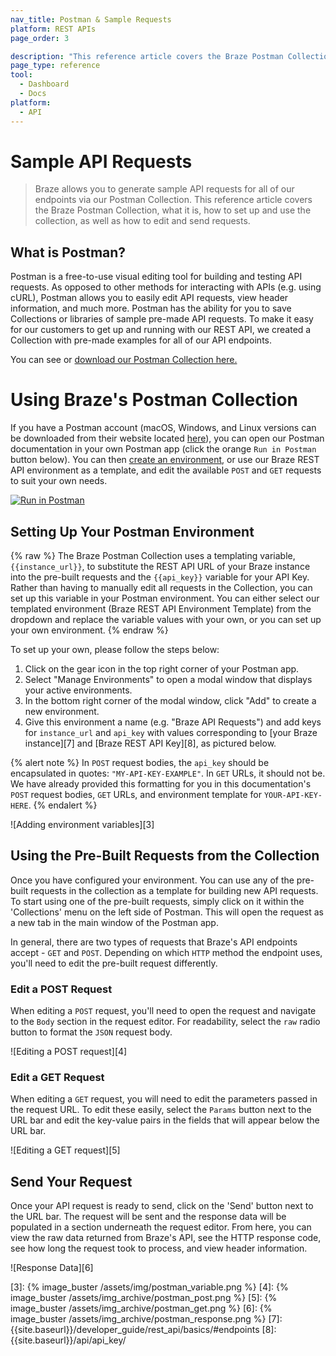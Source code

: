 ```yaml
---
nav_title: Postman & Sample Requests
platform: REST APIs
page_order: 3

description: "This reference article covers the Braze Postman Collection, what it is, how to set up and use the collection, as well as how to edit and send requests."
page_type: reference
tool:
  - Dashboard
  - Docs
platform:
  - API
---
```


# Sample API Requests

> Braze allows you to generate sample API requests for all of our endpoints via our Postman Collection. This reference article covers the Braze Postman Collection, what it is, how to set up and use the collection, as well as how to edit and send requests.

## What is Postman?

Postman is a free-to-use visual editing tool for building and testing API requests. As opposed to other methods for interacting with APIs (e.g. using cURL), Postman allows you to easily edit API requests, view header information, and much more. Postman has the ability for you to save Collections or libraries of sample pre-made API requests. To make it easy for our customers to get up and running with our REST API, we created a Collection with pre-made examples for all of our API endpoints.

You can see or [download our Postman Collection here.](https://www.getpostman.com/collections/29baa41d7ba930673ef0)

# Using Braze's Postman Collection

If you have a Postman account (macOS, Windows, and Linux versions can be downloaded from their website located [here][1]), you can open our Postman documentation in your own Postman app (click the orange `Run in Postman` button below). You can then [create an environment](#setting-up-your-postman-environment), or use our Braze REST API environment as a template, and edit the available   `POST` and `GET` requests to suit your own needs.

[![Run in Postman](https://run.pstmn.io/button.svg)](https://app.getpostman.com/run-collection/29baa41d7ba930673ef0?action=collection%2Fimport)

## Setting Up Your Postman Environment

{% raw %}
The Braze Postman Collection uses a templating variable, `{{instance_url}}`, to substitute the REST API URL of your Braze instance into the pre-built requests and the `{{api_key}}` variable for your API Key. Rather than having to manually edit all requests in the Collection, you can set up this variable in your Postman environment. You can either select our templated environment (Braze REST API Environment Template) from the dropdown and replace the variable values with your own, or you can set up your own environment.
{% endraw %}

To set up your own, please follow the steps below:

1. Click on the gear icon in the top right corner of your Postman app.
2. Select "Manage Environments" to open a modal window that displays your active environments.
3. In the bottom right corner of the modal window, click "Add" to create a new environment.
4. Give this environment a name (e.g. "Braze API Requests") and add keys for `instance_url` and `api_key` with values corresponding to [your Braze instance][7] and [Braze REST API Key][8], as pictured below.

{% alert note %}
In `POST` request bodies, the `api_key` should be encapsulated in quotes: `"MY-API-KEY-EXAMPLE"`. In `GET` URLs, it should not be. We have already provided this formatting for you in this documentation's `POST` request bodies, `GET` URLs, and environment template for `YOUR-API-KEY-HERE`.
{% endalert %}

![Adding environment variables][3]

## Using the Pre-Built Requests from the Collection

Once you have configured your environment. You can use any of the pre-built requests in the collection as a template for building new API requests. To start using one of the pre-built requests, simply click on it within the 'Collections' menu on the left side of Postman. This will open the request as a new tab in the main window of the Postman app.

In general, there are two types of requests that Braze's API endpoints accept - `GET` and `POST`. Depending on which `HTTP` method the endpoint uses, you'll need to edit the pre-built request differently.

### Edit a POST Request

When editing a `POST` request, you'll need to open the request and navigate to the `Body` section in the request editor. For readability, select the `raw` radio button to format the `JSON` request body.

![Editing a POST request][4]

### Edit a GET Request

When editing a `GET` request, you will need to edit the parameters passed in the request URL. To edit these easily, select the `Params` button next to the URL bar and edit the key-value pairs in the fields that will appear below the URL bar.

![Editing a GET request][5]

## Send Your Request

Once your API request is ready to send, click on the 'Send' button next to the URL bar. The request will be sent and the response data will be populated in a section underneath the request editor. From here, you can view the raw data returned from Braze's API, see the HTTP response code, see how long the request took to process, and view header information.

![Response Data][6]

[1]: https://www.getpostman.com
[3]: {% image_buster /assets/img/postman_variable.png %}
[4]: {% image_buster /assets/img_archive/postman_post.png %}
[5]: {% image_buster /assets/img_archive/postman_get.png %}
[6]: {% image_buster /assets/img_archive/postman_response.png %}
[7]: {{site.baseurl}}/developer_guide/rest_api/basics/#endpoints
[8]: {{site.baseurl}}/api/api_key/
